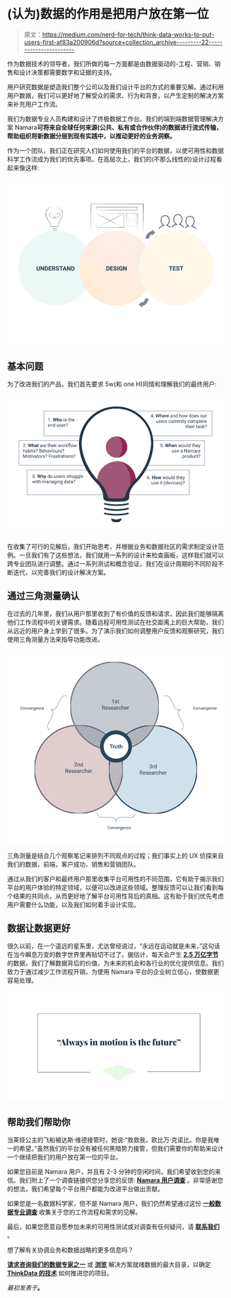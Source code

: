 # (认为)数据的作用是把用户放在第一位

> 原文：<https://medium.com/nerd-for-tech/think-data-works-to-put-users-first-af83a200906d?source=collection_archive---------22----------------------->

作为数据技术的领导者，我们所做的每一方面都是由数据驱动的-工程、营销、销售和设计决策都需要数字和证据的支持。

用户研究数据是塑造我们整个公司以及我们设计平台的方式的重要见解。通过利用用户数据，我们可以更好地了解受众的需求、行为和背景，以产生定制的解决方案来补充用户工作流。

我们为数据专业人员构建和设计了终极数据工作台。我们的端到端数据管理解决方案 Namara**可将来自全球任何来源(公共、私有或合作伙伴)的数据进行流式传输，帮助组织将新数据分层到现有实践中，以推动更好的业务洞察。**

作为一个团队，我们正在研究人们如何使用我们的平台的数据，以使可用性和数据科学工作流成为我们的优先事项。在高层次上，我们的(不那么线性的)设计过程看起来像这样:

![](img/8c273c9f33df8f4633347775d30d9a59.png)

## 基本问题

为了改进我们的产品，我们首先要求 5w(和 one H)同情和理解我们的最终用户:

![](img/66a446e018d9486547f654405499418a.png)

在收集了可行的见解后，我们开始思考，并根据业务和数据社区的需求制定设计范例。一旦我们有了这些想法，我们就用一系列的设计来检查画板，这样我们就可以跨专业团队进行调整。通过一系列测试和概念验证，我们在设计周期的不同阶段不断迭代，以完善我们的设计解决方案。

## 通过三角测量确认

在过去的几年里，我们从用户那里收到了有价值的反馈和请求，因此我们能够隔离他们工作流程中的关键需求。随着远程可用性测试在社交距离上的巨大帮助，我们从远近的用户身上学到了很多。为了演示我们如何调整用户反馈和观察研究，我们使用三角测量方法来指导功能改进。

![](img/17d3f2d96f4a3634c23c447638e8667f.png)

三角测量是结合几个观察笔记来排列不同观点的过程；我们事实上的 UX 侦探来自我们的数据，前端，客户成功，销售和营销团队。

通过从我们的客户和最终用户那里收集平台可用性的不同范围，它有助于揭示我们平台的用户体验的特定领域，以便可以改进这些领域。整理反馈可以让我们看到每个结果的共同点，从而更好地了解平台可用性背后的真相。这有助于我们优先考虑用户需要什么功能，以及我们如何着手设计实现。

## 数据让数据更好

很久以前，在一个遥远的星系里，尤达曾经说过，“永远在运动就是未来，”这句话在当今瞬息万变的数字世界里再贴切不过了。据估计，每天会产生 [**2.5 万亿字节**](https://www.socialmediatoday.com/news/how-much-data-is-generated-every-minute-infographic-1/525692/) 的数据，我们了解数据背后的价值，为未来的机会和各行业的优化提供信息。我们致力于通过减少工作流程开销，为使用 Namara 平台的企业树立信心，使数据更容易处理。

![](img/e40a9c43aa94c548dd4dd179c124feca.png)

## 帮助我们帮助你

当莱娅公主的飞船被达斯·维德接管时，她说:“救救我，欧比万·克诺比。你是我唯一的希望。”虽然我们的平台没有被任何黑暗势力接管，但我们需要你的帮助来设计一个继续把我们的用户放在第一位的平台。

如果您目前是 Namara 用户，并且有 2-3 分钟的空闲时间，我们希望收到您的来信。我们附上了一个调查链接供您分享您的反馈: [**Namara 用户调查**](https://docs.google.com/forms/d/e/1FAIpQLSdnukW-iBNON5yStzXFP6fvJK_NfphnPNuYwNxUTVq2iLvYUA/viewform) 。非常感谢您的想法，我们希望每个平台用户都能为改进平台做出贡献。

如果您是一名数据科学家，但不是 Namara 用户，我们仍然希望通过这份 [**一般数据专业调查**](https://docs.google.com/forms/d/e/1FAIpQLSdT1BBm18gmBvKSnCbnLU90NxndYIJtD85y8tU9eQmkMXWdpQ/viewform) 收集关于您的工作流程和需求的见解。

最后，如果您愿意自愿参加未来的可用性测试或对调查有任何疑问，请 [**联系我们**](mailto:info@thinkdataworks.com) 。

想了解有关协调业务和数据战略的更多信息吗？

[**请求咨询我们的数据专家之一**](https://meetings.hubspot.com/eugene) 或 [**浏览**](https://marketplace.namara.io/) 解决方案就绪数据的最大目录，以确定 [**ThinkData 的技术**](https://www.thinkdataworks.com/products/namara) 如何推进您的项目。

*最初发表于*[](https://blog.thinkdataworks.com/thinkdata-works-to-put-users-first-blog)**。**